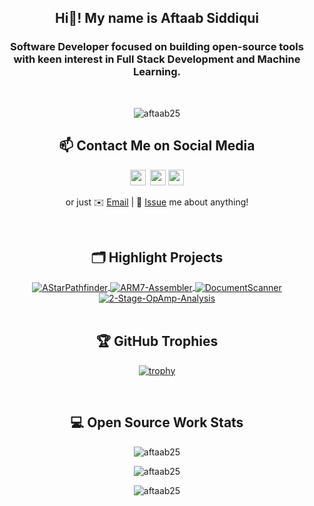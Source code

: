 <!-- Intro -->
<h2 align="center">Hi👋! My name is Aftaab Siddiqui</h2>
<h3 align="center">Software Developer focused on building open-source tools with keen interest in Full Stack Development and Machine Learning.</h3>

<!-- Profile Visits -->
<br>
<p align="center"> <img src="https://komarev.com/ghpvc/?username=aftaab25&label=Profile%20views&color=0e75b6&style=flat" alt="aftaab25" /> </p>

<h2 align="center">📫 Contact Me on Social Media</h2>
<div align="center">

<p align="center">
  <a href="https://threads.net/@aftaab___"><img src="https://img.shields.io/badge/threads-%23000000.svg?&style=for-the-badge&logo=threads&logoColor=white" height=25></a> 
  <a href="https://www.linkedin.com//in/aftaabsiddiqui/"><img src="https://img.shields.io/badge/linkedin-%230077B5.svg?&style=for-the-badge&logo=linkedin&logoColor=white" height=25></a> 
  <a href="https://www.medium.com/@aftaab2507/"><img src="https://img.shields.io/badge/medium-%23111111.svg?&style=for-the-badge&logo=medium&logoColor=white" height=25></a> 
</p>

<!-- [Threads][-1] | [LinkedIn][0] | [Medium][1]  -->
or just ✉️ [Email](mailto:aftaab2507@gmail.com) | 💬 [Issue](https://github.com/aftaab25/aftaab25/issues/me) me about anything!

</div>

<br>

<!-- Highlight Projects -->
<h2 align="center">🗂️ Highlight Projects</h2> 
<div align="center">
  <a href="https://github.com/Aftaab25/AStarPathfinder">
    <img align="center" src="https://github-readme-stats.vercel.app/api/pin/?username=aftaab25&repo=AStarPathfinder&show_icons=true&line_height=27&title_color=6aa6f8&text_color=8a919a&icon_color=6aa6f8&bg_color=22272e" alt="AStarPathfinder" />
  </a>
  
  <a href="https://github.com/Aftaab25/ARM7-Assembler">
    <img align="center" src="https://github-readme-stats.vercel.app/api/pin/?username=aftaab25&repo=ARM7-Assembler&show_icons=true&line_height=27&title_color=6aa6f8&text_color=8a919a&icon_color=6aa6f8&bg_color=22272e" alt="ARM7-Assembler" />
  </a>
  
  <a href="https://github.com/Aftaab25/DocumentScanner">
    <img align="center" src="https://github-readme-stats.vercel.app/api/pin/?username=aftaab25&repo=DocumentScanner&show_icons=true&line_height=27&title_color=6aa6f8&text_color=8a919a&icon_color=6aa6f8&bg_color=22272e" alt="DocumentScanner" />
  </a>
  
  <a href="https://github.com/Aftaab25/2-Stage-OpAmp-Analysis">
    <img align="center" src="https://github-readme-stats.vercel.app/api/pin/?username=aftaab25&repo=2-Stage-OpAmp-Analysis&show_icons=true&line_height=27&title_color=6aa6f8&text_color=8a919a&icon_color=6aa6f8&bg_color=22272e" alt="2-Stage-OpAmp-Analysis" />
  </a>
</div>

<br>

<h2 align="center">🏆 GitHub Trophies</h2>
<div align="center">
  
[![trophy](https://github-profile-trophy.vercel.app/?username=aftaab25&theme=nord&column=7)](https://github.com/ryo-ma/github-profile-trophy)

</div>

<br>

<h2 align="center">💻 Open Source Work Stats</h2> 
<div align="center">
  <p>
    <img src="https://github-readme-stats.vercel.app/api?username=aftaab25&show_icons=true&locale=en&theme=nord" alt="aftaab25" />
  </p>
  
  <p>
    <img src="https://github-readme-stats.vercel.app/api/top-langs?username=aftaab25&show_icons=true&locale=en&layout=compact&theme=nord" alt="aftaab25" />
  </p>
  
  <p>
    <img src="https://github-readme-streak-stats.herokuapp.com/?user=aftaab25&theme=nord" alt="aftaab25" />
  </p>
</div>
<br>

[-1]: https://threads.net/@aftaab___
[0]: https://www.linkedin.com//in/aftaabsiddiqui/
[1]: https://www.medium.com/@aftaab2507/
[2]: https://segmentfault.com/u/lizheming
[3]: https://www.v2ex.com/member/lizheming
